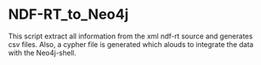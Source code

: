 # NDF-RT_to_Neo4j
This script extract all information from the xml ndf-rt source and generates csv files. Also, a cypher file is generated which alouds to integrate the data with the Neo4j-shell.
